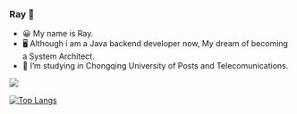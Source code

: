 ### Ray 👋
- 😀 My name is Ray.
- 🖥️ Although i am a Java backend developer now, My dream of becoming a System Architect.
- 🏫 I’m  studying in Chongqing University of Posts and Telecomunications.


<a href="https://github.com/anuraghazra/github-readme-stats">
  <img align="left" src="https://github-readme-stats.vercel.app/api?username=Ray-ux&count_private=true&show_icons=truee&theme=radica" />
</a></br>

[![Top Langs](https://github-readme-stats.vercel.app/api/top-langs/?username=Ray-ux)](https://github.com/anuraghazra/github-readme-stats)





